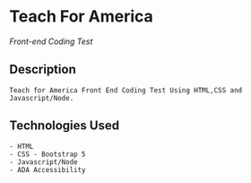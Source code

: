 # Teach For America 

*Front-end Coding Test*
## Description

```
Teach for America Front End Coding Test Using HTML,CSS and Javascript/Node.

```

## Technologies Used

```
- HTML
- CSS - Bootstrap 5
- Javascript/Node
- ADA Accessibility
